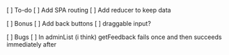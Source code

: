 [ ] To-do
    [ ] Add SPA routing
    [ ] Add reducer to keep data

[ ] Bonus
    [ ] Add back buttons
    [ ] draggable input?

[ ] Bugs
    [ ] In adminList (i think) getFeedback fails once and then succeeds immediately after